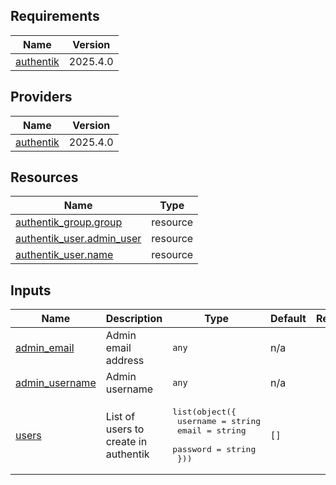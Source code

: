 <!-- BEGIN_TF_DOCS -->
## Requirements

| Name | Version |
|------|---------|
| <a name="requirement_authentik"></a> [authentik](#requirement\_authentik) | 2025.4.0 |

## Providers

| Name | Version |
|------|---------|
| <a name="provider_authentik"></a> [authentik](#provider\_authentik) | 2025.4.0 |

## Resources

| Name | Type |
|------|------|
| [authentik_group.group](https://registry.terraform.io/providers/goauthentik/authentik/2025.4.0/docs/resources/group) | resource |
| [authentik_user.admin_user](https://registry.terraform.io/providers/goauthentik/authentik/2025.4.0/docs/resources/user) | resource |
| [authentik_user.name](https://registry.terraform.io/providers/goauthentik/authentik/2025.4.0/docs/resources/user) | resource |

## Inputs

| Name | Description | Type | Default | Required |
|------|-------------|------|---------|:--------:|
| <a name="input_admin_email"></a> [admin\_email](#input\_admin\_email) | Admin email address | `any` | n/a | yes |
| <a name="input_admin_username"></a> [admin\_username](#input\_admin\_username) | Admin username | `any` | n/a | yes |
| <a name="input_users"></a> [users](#input\_users) | List of users to create in authentik | <pre>list(object({<br/>    username = string<br/>    email    = string<br/>    password = string<br/>  }))</pre> | `[]` | no |
<!-- END_TF_DOCS -->